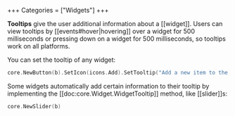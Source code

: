 +++
Categories = ["Widgets"]
+++

**Tooltips** give the user additional information about a [[widget]]. Users can view tooltips by [[events#hover|hovering]] over a widget for 500 milliseconds or pressing down on a widget for 500 milliseconds, so tooltips work on all platforms.

You can set the tooltip of any widget:

```Go
core.NewButton(b).SetIcon(icons.Add).SetTooltip("Add a new item to the list")
```

Some widgets automatically add certain information to their tooltip by implementing the [[doc:core.Widget.WidgetTooltip]] method, like [[slider]]s:

```Go
core.NewSlider(b)
```
